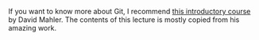 If you want to know more about Git, I recommend [this introductory course](https://www.youtube.com/watch?v=uR6G2v_WsRA) by David Mahler. The contents of this lecture is mostly copied from his amazing work.

